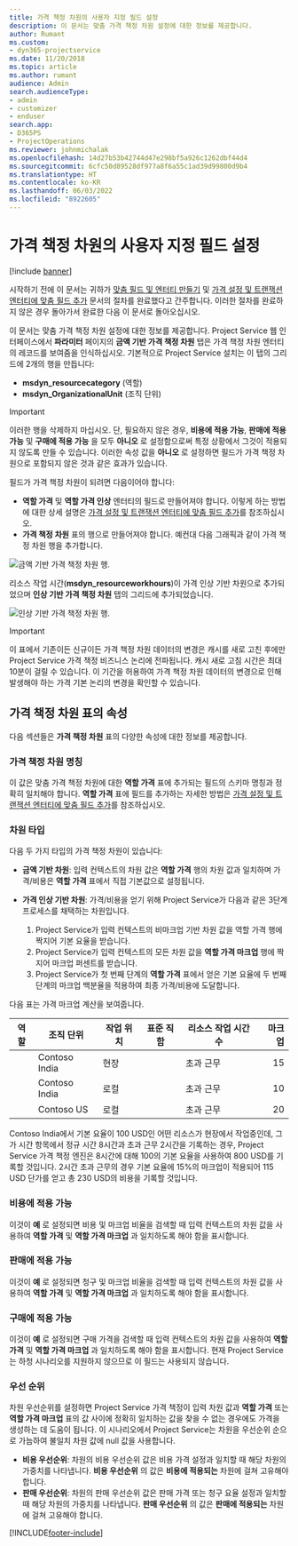 ```yaml
---
title: 가격 책정 차원의 사용자 지정 필드 설정
description: 이 문서는 맞춤 가격 책정 차원 설정에 대한 정보를 제공합니다.
author: Rumant
ms.custom:
- dyn365-projectservice
ms.date: 11/20/2018
ms.topic: article
ms.author: rumant
audience: Admin
search.audienceType:
- admin
- customizer
- enduser
search.app:
- D365PS
- ProjectOperations
ms.reviewer: johnmichalak
ms.openlocfilehash: 14d27b53b42744d47e298bf5a926c1262dbf44d4
ms.sourcegitcommit: 6cfc50d89528df977a8f6a55c1ad39d99800d9b4
ms.translationtype: HT
ms.contentlocale: ko-KR
ms.lasthandoff: 06/03/2022
ms.locfileid: "8922605"
---
```

# <a name="setting-up-custom-fields-as-pricing-dimensions"></a>가격 책정 차원의 사용자 지정 필드 설정 

[!include [banner](../includes/psa-now-project-operations.md)]

시작하기 전에 이 문서는 귀하가 [맞춤 필드 및 엔터티 만들기](create-custom-fields-entities.md) 및 [가격 설정 및 트랜잭션 엔터티에 맞춤 필드 추가](field-references.md) 문서의 절차를 완료했다고 간주합니다. 이러한 절차를 완료하지 않은 경우 돌아가서 완료한 다음 이 문서로 돌아오십시오. 

이 문서는 맞춤 가격 책정 차원 설정에 대한 정보를 제공합니다. Project Service 웹 인터페이스에서 **파라미터** 페이지의 **금액 기반 가격 책정 차원** 탭은 가격 책정 차원 엔터티의 레코드를 보여줌을 인식하십시오. 기본적으로 Project Service 설치는 이 탭의 그리드에 2개의 행을 만듭니다:

- **msdyn_resourcecategory** (역할)
- **msdyn_OrganizationalUnit** (조직 단위)

> [!IMPORTANT]
> 이러한 행을 삭제하지 마십시오. 단, 필요하지 않은 경우, **비용에 적용 가능**, **판매에 적용 가능** 및 **구매에 적용 가능** 을 모두 **아니오** 로 설정함으로써 특정 상황에서 그것이 적용되지 않도록 만들 수 있습니다. 이러한 속성 값을 **아니오** 로 설정하면 필드가 가격 책정 차원으로 포함되지 않은 것과 같은 효과가 있습니다.

필드가 가격 책정 차원이 되려면 다음이어야 합니다:

- **역할 가격** 및 **역할 가격 인상** 엔터티의 필드로 만들어져야 합니다. 이렇게 하는 방법에 대한 상세 설명은 [가격 설정 및 트랜잭션 엔터티에 맞춤 필드 추가](field-references.md)를 참조하십시오.
- **가격 책정 차원** 표의 행으로 만들어져야 합니다. 예컨대 다음 그래픽과 같이 가격 책정 차원 행을 추가합니다. 

![금액 기반 가격 책정 차원 행.](media/Amt-based-PD.png)

리소스 작업 시간(**msdyn_resourceworkhours**)이 가격 인상 기반 차원으로 추가되었으며 **인상 기반 가격 책정 차원** 탭의 그리드에 추가되었습니다.

![인상 기반 가격 책정 차원 행.](media/Markup-based-PD.png)

> [!IMPORTANT]
> 이 표에서 기존이든 신규이든 가격 책정 차원 데이터의 변경은 캐시를 새로 고친 후에만 Project Service 가격 책정 비즈니스 논리에 전파됩니다. 캐시 새로 고침 시간은 최대 10분이 걸릴 수 있습니다. 이 기간을 허용하여 가격 책정 차원 데이터의 변경으로 인해 발생해야 하는 가격 기본 논리의 변경을 확인할 수 있습니다.


## <a name="attributes-of-the-pricing-dimensions-table"></a>가격 책정 차원 표의 속성
다음 섹션들은 **가격 책정 차원** 표의 다양한 속성에 대한 정보를 제공합니다.

### <a name="pricing-dimension-name"></a>가격 책정 차원 명칭
이 값은 맞춤 가격 책정 차원에 대한 **역할 가격** 표에 추가되는 필드의 스키마 명칭과 정확히 일치해야 합니다. **역할 가격** 표에 필드를 추가하는 자세한 방법은 [가격 설정 및 트랜잭션 엔터티에 맞춤 필드 추가](field-references.md)를 참조하십시오.

### <a name="type-of-dimension"></a>차원 타입
다음 두 가지 타입의 가격 책정 차원이 있습니다:
  
  - **금액 기반 차원**: 입력 컨텍스트의 차원 값은 **역할 가격** 행의 차원 값과 일치하며 가격/비용은 **역할 가격** 표에서 직접 기본값으로 설정됩니다.
  - **가격 인상 기반 차원**: 가격/비용을 얻기 위해 Project Service가 다음과 같은 3단계 프로세스를 채택하는 차원입니다.
 
    1. Project Service가 입력 컨텍스트의 비마크업 기반 차원 값을 역할 가격 행에 짝지어 기본 요율을 받습니다.
    2. Project Service가 입력 컨텍스트의 모든 차원 값을 **역할 가격 마크업** 행에 짝지어 마크업 퍼센트를 받습니다.
    3. Project Service가 첫 번째 단계의 **역할 가격** 표에서 얻은 기본 요율에 두 번째 단계의 마크업 백분율을 적용하여 최종 가격/비용에 도달합니다.
   
   다음 표는 가격 마크업 계산을 보여줍니다.
  
| 역할        | 조직 단위    |작업 위치      |표준 직함      |리소스 작업 시간 수      |  마크업|
| ------------|-------------|-------------------|--------------------|-------------------------|--------:|
|             | Contoso India|현장            |                    |초과 근무                 |15     |
|             | Contoso India|로컬             |                    |초과 근무                 |10     |
|             | Contoso US   |로컬             |                    |초과 근무                 |20     |


Contoso India에서 기본 요율이 100 USD인 어떤 리소스가 현장에서 작업중인데, 그가 시간 항목에서 정규 시간 8시간과 초과 근무 2시간을 기록하는 경우, Project Service 가격 책정 엔진은 8시간에 대해 100의 기본 요율을 사용하여 800 USD를 기록할 것입니다. 2시간 초과 근무의 경우 기본 요율에 15%의 마크업이 적용되어 115 USD 단가를 얻고 총 230 USD의 비용을 기록할 것입니다.

### <a name="applicable-to-cost"></a>비용에 적용 가능 
이것이 **예** 로 설정되면 비용 및 마크업 비율을 검색할 때 입력 컨텍스트의 차원 값을 사용하여 **역할 가격** 및 **역할 가격 마크업** 과 일치하도록 해야 함을 표시합니다.

### <a name="applicable-to-sales"></a>판매에 적용 가능
이것이 **예** 로 설정되면 청구 및 마크업 비율을 검색할 때 입력 컨텍스트의 차원 값을 사용하여 **역할 가격** 및 **역할 가격 마크업** 과 일치하도록 해야 함을 표시합니다.

### <a name="applicable-to-purchase"></a>구매에 적용 가능
이것이 **예** 로 설정되면 구매 가격을 검색할 때 입력 컨텍스트의 차원 값을 사용하여 **역할 가격** 및 **역할 가격 마크업** 과 일치하도록 해야 함을 표시합니다. 현재 Project Service는 하청 시나리오를 지원하지 않으므로 이 필드는 사용되지 않습니다. 

### <a name="priority"></a>우선 순위
차원 우선순위를 설정하면 Project Service 가격 책정이 입력 차원 값과 **역할 가격** 또는 **역할 가격 마크업** 표의 값 사이에 정확히 일치하는 값을 찾을 수 없는 경우에도 가격을 생성하는 데 도움이 됩니다. 이 시나리오에서 Project Service는 차원을 우선순위 순으로 가늠하여 불일치 차원 값에 null 값을 사용합니다.

- **비용 우선순위**: 차원의 비용 우선순위 값은 비용 가격 설정과 일치할 때 해당 차원의 가중치를 나타냅니다. **비용 우선순위** 의 값은 **비용에 적용되는** 차원에 걸쳐 고유해야 합니다.
- **판매 우선순위**: 차원의 판매 우선순위 값은 판매 가격 또는 청구 요율 설정과 일치할 때 해당 차원의 가중치를 나타냅니다. **판매 우선순위** 의 값은 **판매에 적용되는** 차원에 걸쳐 고유해야 합니다.


[!INCLUDE[footer-include](../includes/footer-banner.md)]
